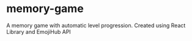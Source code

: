 # memory-game
A memory game with automatic level progression. Created using React Library and EmojiHub API
